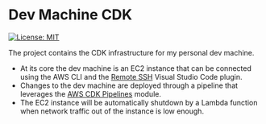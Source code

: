 # Dev Machine CDK

[![License: MIT](https://img.shields.io/badge/License-MIT-yellow.svg)](https://raw.githubusercontent.com/strongishllama/dev-machine-cdk/main/LICENSE)

The project contains the CDK infrastructure for my personal dev machine.
* At its core the dev machine is an EC2 instance that can be connected using the AWS CLI and the [Remote SSH](https://marketplace.visualstudio.com/items?itemName=ms-vscode-remote.remote-ssh) Visual Studio Code plugin.
* Changes to the dev machine are deployed through a pipeline that leverages the [AWS CDK Pipelines](https://aws.amazon.com/blogs/developer/cdk-pipelines-continuous-delivery-for-aws-cdk-applications/) module.
* The EC2 instance will be automatically shutdown by a Lambda function when network traffic out of the instance is low enough.
